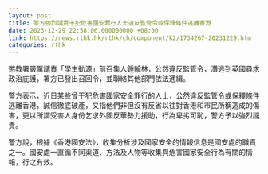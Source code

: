 ```yaml
---
layout: post
title: 警方強烈譴責干犯危害國安罪行人士違反監管令或保釋條件逃離香港
date: 2023-12-29 22:58:06.000000000 +08:00
link: https://news.rthk.hk/rthk/ch/component/k2/1734267-20231229.htm
categories: rthk
---
```


懲教署嚴厲譴責「學生動源」前召集人鍾翰林，公然違反監管令，潛逃到英國尋求政治庇護，署方已發出召回令，並聯絡其他部門依法通緝。

警方表示，近日某些曾干犯危害國家安全罪行的人士，公然違反監管令或保釋條件逃離香港，誠信徹底破產，又指他們非但沒有反省以往對香港和市民所稱造成的傷害，更以所謂受害人身份乞求外國反華勢力援助，行為卑劣可恥，警方予以強烈譴責。

警方說，根據《香港國安法》，收集分析涉及國家安全的情報信息是國安處的職責之一。國安處一直循不同渠道、方法及人物等收集與危害國家安全行為有關的情報，行之有效。
